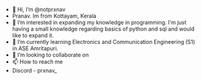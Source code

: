 - 👋 Hi, I’m @notprxnav
- Pranav. Im from Kottayam, Kerala
- 👀 I’m interested in expanding my knowledge in programming. I'm just having a small knowledge regarding basics of python and sql and would like to expand it.
- 🌱 I’m currently learning Electronics and Communication Engineering (S1) in ASE Amritapuri.
- 💞️ I’m looking to collaborate on 
- 📫 How to reach me
- Discord - prxnav_

<!---
notprxnav/notprxnav is a ✨ special ✨ repository because its `README.md` (this file) appears on your GitHub profile.
You can click the Preview link to take a look at your changes.
--->
